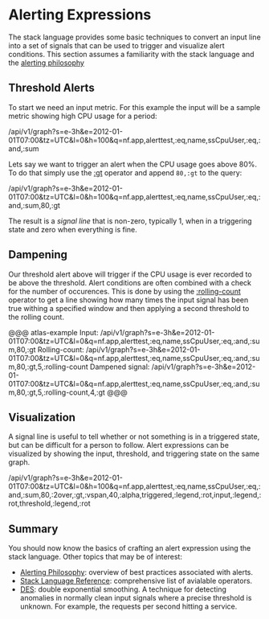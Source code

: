 # Alerting Expressions

The stack language provides some basic techniques to convert an input line into a set of signals
that can be used to trigger and visualize alert conditions. This section assumes a familiarity
with the stack language and the [alerting philosophy](Alerting-Philosophy)

## Threshold Alerts

To start we need an input metric. For this example the input will be a sample metric showing
high CPU usage for a period:

/api/v1/graph?s=e-3h&e=2012-01-01T07:00&tz=UTC&l=0&h=100&q=nf.app,alerttest,:eq,name,ssCpuUser,:eq,:and,:sum

Lets say we want to trigger an alert when the CPU usage goes above 80%. To do that simply use the
[:gt](math-gt) operator and append `80,:gt` to the query:

/api/v1/graph?s=e-3h&e=2012-01-01T07:00&tz=UTC&l=0&h=100&q=nf.app,alerttest,:eq,name,ssCpuUser,:eq,:and,:sum,80,:gt

The result is a _signal line_ that is non-zero, typically 1, when in a triggering state and zero
when everything is fine.

## Dampening

Our threshold alert above will trigger if the CPU usage is ever recorded to be above the
threshold. Alert conditions are often combined with a check for the number of occurences. This
is done by using the [:rolling-count](stateful-rolling-count) operator to get a line showing
how many times the input signal has been true withing a specified window and then applying a
second threshold to the rolling count.

@@@ atlas-example
Input: /api/v1/graph?s=e-3h&e=2012-01-01T07:00&tz=UTC&l=0&q=nf.app,alerttest,:eq,name,ssCpuUser,:eq,:and,:sum,80,:gt
Rolling-count: /api/v1/graph?s=e-3h&e=2012-01-01T07:00&tz=UTC&l=0&q=nf.app,alerttest,:eq,name,ssCpuUser,:eq,:and,:sum,80,:gt,5,:rolling-count
Dampened signal: /api/v1/graph?s=e-3h&e=2012-01-01T07:00&tz=UTC&l=0&q=nf.app,alerttest,:eq,name,ssCpuUser,:eq,:and,:sum,80,:gt,5,:rolling-count,4,:gt
@@@

## Visualization

A signal line is useful to tell whether or not something is in a triggered state, but can
be difficult for a person to follow. Alert expressions can be visualized by showing the
input, threshold, and triggering state on the same graph.

/api/v1/graph?s=e-3h&e=2012-01-01T07:00&tz=UTC&l=0&h=100&q=nf.app,alerttest,:eq,name,ssCpuUser,:eq,:and,:sum,80,:2over,:gt,:vspan,40,:alpha,triggered,:legend,:rot,input,:legend,:rot,threshold,:legend,:rot

## Summary

You should now know the basics of crafting an alert expression using the stack language. Other
topics that may be of interest:

* [Alerting Philosophy](Alerting-Philosophy): overview of best practices associated with alerts.
* [Stack Language Reference](Stack-Language-Reference): comprehensive list of avialable operators.
* [DES](DES): double exponential smoothing. A technique for detecting anomalies in normally clean
  input signals where a precise threshold is unknown. For example, the requests per second hitting
  a service.

